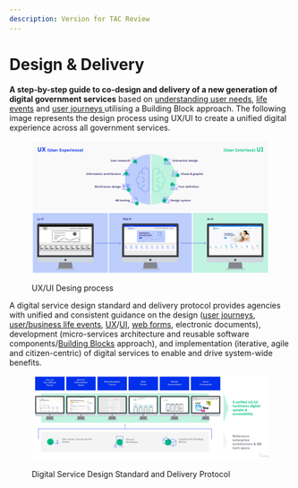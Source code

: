 ```yaml
---
description: Version for TAC Review
---
```


# Design & Delivery

**A step-by-step guide to co-design and delivery of a new generation of digital government services** based on [understanding user needs](https://govstack.gitbook.io/implementation-playbook/govstack-implementation-playbook/digital-service-design-standard-and-delivery-protocol/understand-user-needs-and-identiry-as-is-user-journey), [life events](https://govstack.gitbook.io/implementation-playbook/govstack-implementation-playbook/learning-and-exchange/artefacts#request-for-information-3-rfi-3) and [user journeys ](https://govstack.gitbook.io/implementation-playbook/govstack-implementation-playbook/learning-and-exchange/artefacts#request-for-information-5-rfi-5)utilising a Building Block approach. The following image represents the design process using UX/UI  to create a unified digital experience across all government services.

<figure><img src="../../.gitbook/assets/22.-Digital-Service-Design-Standard-and-Delivery-Protocol (2).jpg" alt=""><figcaption><p>UX/UI Desing process </p></figcaption></figure>

A digital service design standard and delivery protocol provides agencies with unified and consistent guidance on the design ([user journeys](https://govstack.gitbook.io/implementation-playbook/govstack-implementation-playbook/learning-and-exchange/artefacts#user-journey-request-for-information-rfi-5), [user/business life events](https://govstack.gitbook.io/implementation-playbook/govstack-implementation-playbook/learning-and-exchange/artefacts#user-business-life-events-request-for-information-rfi-3), [UX](../3-terminology.md#user-experience-ux)/[UI](../3-terminology.md#user-interface-ui), [web forms](http://127.0.0.1:5000/o/pxmRWOPoaU8fUAbbcrus/s/zdXe8NbIMZIv5sydPBf6/), electronic documents), development  (micro-services architecture and reusable software components/[Building Blocks](../3-terminology.md#building-block) approach), and implementation (iterative, agile and citizen-centric) of digital services to enable and drive system-wide benefits.

<figure><img src="../../.gitbook/assets/UXUI (1).png" alt=""><figcaption><p>Digital Service Design Standard and Delivery Protocol</p></figcaption></figure>
